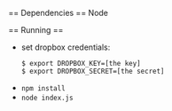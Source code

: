 == Dependencies ==
Node

== Running ==
* set dropbox credentials:
    ```shell
    $ export DROPBOX_KEY=[the key]
    $ export DROPBOX_SECRET=[the secret]
    ```
* `npm install`
* `node index.js`
